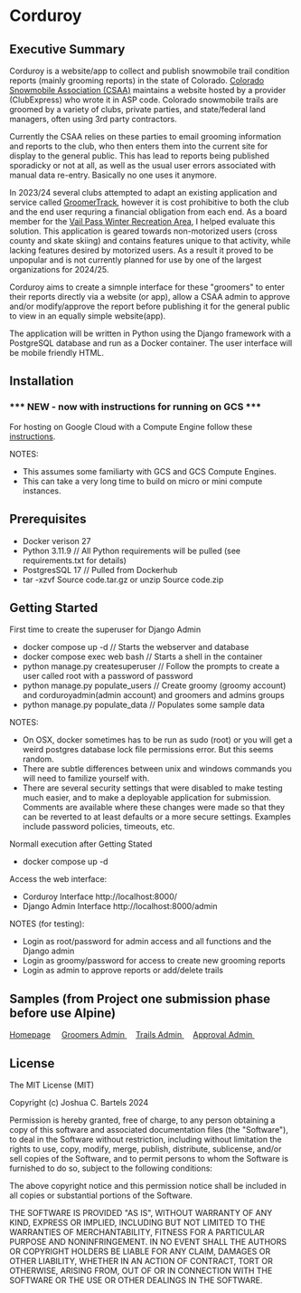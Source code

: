# Corduroy 
## Executive Summary 
Corduroy is a website/app to collect and publish snowmobile trail condition reports (mainly grooming reports) in the state of Colorado. [Colorado Snowmobile Association (CSAA)](https://www.snowmobilecolo.com/content.aspx?page_id=1980&club_id=45117#search_results) maintains a website hosted by a provider (ClubExpress) who wrote it in ASP code.  Colorado snowmobile trails are groomed by a variety of clubs, private parties, and state/federal land managers, often using 3rd party contractors.  

Currently the CSAA relies on these parties to email grooming information and reports to the club, who then enters them into the current site for display to the general public.  This has lead to reports being published sporadicky or not at all, as well as the usual user errors associated with manual data re-entry.  Basically no one uses it anymore.

In 2023/24 several clubs attempted to adapt an existing application and service called [GroomerTrack](https://www.groomertracker.com/), however it is cost prohibitive to both the club and the end user requring a financial obligation from each end. As a board member for the [Vail Pass Winter Recreation Area](https://www.facebook.com/profile.php?id=100039877668899), I helped evaluate this solution. This application is geared towards non-motorized users (cross county and skate skiing) and contains features unique to that activity, while lacking features desired by motorized users.  As a result it proved to be unpopular and is not currently planned for use by one of the largest organizations for 2024/25.

Corduroy aims to create a simnple interface for these "groomers" to enter their reports directly via a website (or app), allow a CSAA admin to approve and/or modify/approve the report before publishing it for the general public to view in an equally simple website(app).  

The application will be written in Python using the Django framework with a PostgreSQL database and run as a Docker container.  The user interface will be mobile friendly HTML.

## Installation

### *** NEW - now with instructions for running on GCS ***
For hosting on Google Cloud with a Compute Engine follow these [instructions](https://github.com/bartelsjoshuac/Corduroy/blob/main/GCS.md).  

NOTES:  
- This assumes some familiarty with GCS and GCS Compute Engines.
- This can take a very long time to build on micro or mini compute instances.  

## Prerequisites  
- Docker verison 27
- Python 3.11.9  // All Python requirements will be pulled  (see requirements.txt for details)
- PostgresSQL 17 // Pulled from Dockerhub  
- tar -xzvf Source code.tar.gz or  unzip Source code.zip  

## Getting Started
First time to create the superuser for Django Admin
- docker compose up  -d  // Starts the webserver and database  
- docker compose exec web bash   // Starts a shell in the container  
- python manage.py createsuperuser  // Follow the prompts to create a user called root with a password of password   
- python manage.py populate_users // Create groomy (groomy account) and corduroyadmin(admin account) and groomers and admins groups  
- python manage.py populate_data // Populates some sample data  

NOTES:   
- On OSX, docker sometimes has to be run as sudo (root) or you will get a weird postgres database lock file permissions error.  But this seems random.  
- There are subtle differences between unix and windows commands you will need to familize yourself with.  
- There are several security settings that were disabled to make testing much easier, and to make a deployable application for submission.  Comments are available where these changes were made so that they can be reverted to at 
least defaults or a more secure settings.  Examples include password policies, timeouts, etc.

Normall execution after Getting Stated
- docker compose up -d

Access the web interface:  
- Corduroy Interface http://localhost:8000/  
- Django Admin Interface http://localhost:8000/admin   

NOTES (for testing):   
- Login as root/password for admin access and all functions and the Django admin
- Login as groomy/password for access to create new grooming reports  
- Login as admin to approve reports or add/delete trails  



## Samples (from Project one submission phase before use Alpine)  
[Homepage](https://github.com/bartelsjoshuac/Corduroy/blob/main/docs/samples/homepage.png) &nbsp;&nbsp;&nbsp;
[Groomers Admin ](https://github.com/bartelsjoshuac/Corduroy/blob/main/docs/samples/groomers.png) &nbsp;&nbsp;&nbsp;
[Trails Admin ](https://github.com/bartelsjoshuac/Corduroy/blob/main/docs/samples/trailsadmin.png) &nbsp;&nbsp;&nbsp;
[Approval Admin ](https://github.com/bartelsjoshuac/Corduroy/blob/main/docs/samples/admin.png) &nbsp;&nbsp;&nbsp;


## License
The MIT License (MIT)

Copyright (c) Joshua C. Bartels 2024

Permission is hereby granted, free of charge, to any person obtaining a copy of this software and associated documentation files (the "Software"), to deal in the Software without restriction, including without limitation the rights to use, copy, modify, merge, publish, distribute, sublicense, and/or sell copies of the Software, and to permit persons to whom the Software is furnished to do so, subject to the following conditions:

The above copyright notice and this permission notice shall be included in all copies or substantial portions of the Software.

THE SOFTWARE IS PROVIDED "AS IS", WITHOUT WARRANTY OF ANY KIND, EXPRESS OR IMPLIED, INCLUDING BUT NOT LIMITED TO THE WARRANTIES OF MERCHANTABILITY, FITNESS FOR A PARTICULAR PURPOSE AND NONINFRINGEMENT. IN NO EVENT SHALL THE AUTHORS OR COPYRIGHT HOLDERS BE LIABLE FOR ANY CLAIM, DAMAGES OR OTHER LIABILITY, WHETHER IN AN ACTION OF CONTRACT, TORT OR OTHERWISE, ARISING FROM, OUT OF OR IN CONNECTION WITH THE SOFTWARE OR THE USE OR OTHER DEALINGS IN THE SOFTWARE.
